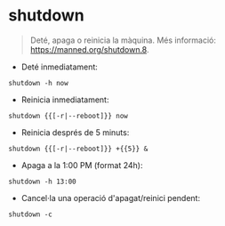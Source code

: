 # shutdown

> Deté, apaga o reinicia la màquina.
> Més informació: <https://manned.org/shutdown.8>.

- Deté inmediatament:

`shutdown -h now`

- Reinicia inmediatament:

`shutdown {{[-r|--reboot]}} now`

- Reinicia després de 5 minuts:

`shutdown {{[-r|--reboot]}} +{{5}} &`

- Apaga a la 1:00 PM (format 24h):

`shutdown -h 13:00`

- Cancel·la una operació d'apagat/reinici pendent:

`shutdown -c`
